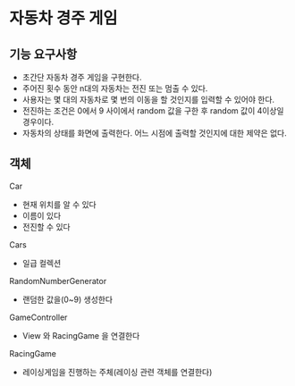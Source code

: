 # 자동차 경주 게임
## 기능 요구사항
- 초간단 자동차 경주 게임을 구현한다.
- 주어진 횟수 동안 n대의 자동차는 전진 또는 멈출 수 있다.
- 사용자는 몇 대의 자동차로 몇 번의 이동을 할 것인지를 입력할 수 있어야 한다.
- 전진하는 조건은 0에서 9 사이에서 random 값을 구한 후 random 값이 4이상일 경우이다.
- 자동차의 상태를 화면에 출력한다. 어느 시점에 출력할 것인지에 대한 제약은 없다.

## 객체 
Car
- 현재 위치를 알 수 있다
- 이름이 있다
- 전진할 수 있다

Cars
- 일급 컬렉션

RandomNumberGenerator
- 랜덤한 값을(0~9) 생성한다

GameController
- View 와 RacingGame 을 연결한다

RacingGame
- 레이싱게임을 진행하는 주체(레이싱 관련 객체를 연결한다)


